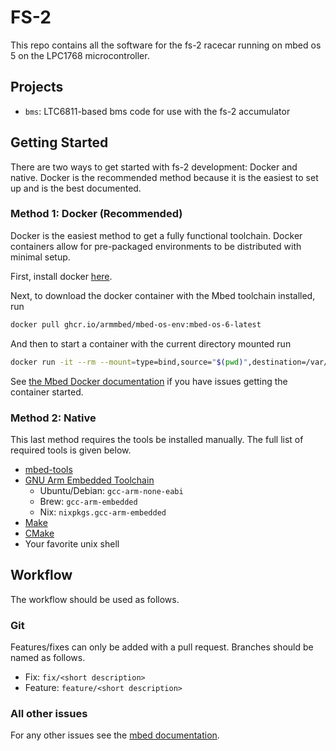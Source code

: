 # FS-2

This repo contains all the software for the fs-2 racecar running on mbed os 5 on the LPC1768 microcontroller.

## Projects

- `bms`: LTC6811-based bms code for use with the fs-2 accumulator

## Getting Started

There are two ways to get started with fs-2 development: Docker and native. Docker is the recommended method because it is the easiest to set up and is the best documented.

### Method 1: Docker (Recommended)

Docker is the easiest method to get a fully functional toolchain. Docker containers allow for pre-packaged environments to be distributed with minimal setup.

First, install docker [here](https://docs.docker.com/get-docker).

Next, to download the docker container with the Mbed toolchain installed, run

```sh
docker pull ghcr.io/armmbed/mbed-os-env:mbed-os-6-latest
```

And then to start a container with the current directory mounted run

```sh
docker run -it --rm --mount=type=bind,source="$(pwd)",destination=/var/mbed -w /var/mbed ghcr.io/armmbed/mbed-os-env:mbed-os-6-latest
```

See [the Mbed Docker documentation](https://os.mbed.com/docs/mbed-os/v6.15/build-tools/docker.html) if you have issues getting the container started.

### Method 2: Native

This last method requires the tools be installed manually. The full list of required tools is given below.

- [mbed-tools](https://github.com/ARMmbed/mbed-tools)
- [GNU Arm Embedded Toolchain](https://developer.arm.com/tools-and-software/open-source-software/developer-tools/gnu-toolchain/gnu-rm)
    - Ubuntu/Debian: `gcc-arm-none-eabi`
    - Brew: `gcc-arm-embedded`
    - Nix: `nixpkgs.gcc-arm-embedded`
- [Make](https://www.gnu.org/software/make/)
- [CMake](https://cmake.org/)
- Your favorite unix shell

## Workflow

The workflow should be used as follows.

### Git

Features/fixes can only be added with a pull request. Branches should be named as follows.

- Fix: `fix/<short description>`
- Feature: `feature/<short description>`

### All other issues

For any other issues see the [mbed documentation](https://os.mbed.com/docs/mbed-os).
